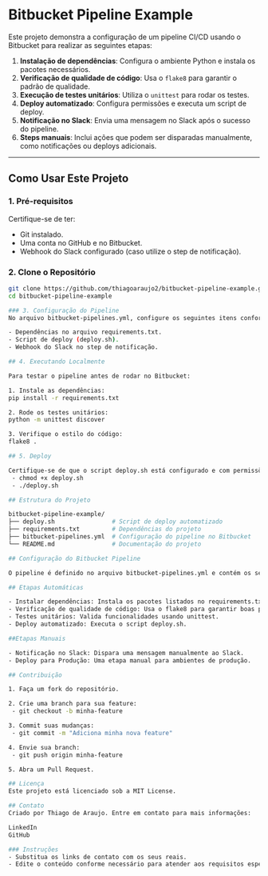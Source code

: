 # Bitbucket Pipeline Example

Este projeto demonstra a configuração de um pipeline CI/CD usando o Bitbucket para realizar as seguintes etapas:

1. **Instalação de dependências**: Configura o ambiente Python e instala os pacotes necessários.
2. **Verificação de qualidade de código**: Usa o `flake8` para garantir o padrão de qualidade.
3. **Execução de testes unitários**: Utiliza o `unittest` para rodar os testes.
4. **Deploy automatizado**: Configura permissões e executa um script de deploy.
5. **Notificação no Slack**: Envia uma mensagem no Slack após o sucesso do pipeline.
6. **Steps manuais**: Inclui ações que podem ser disparadas manualmente, como notificações ou deploys adicionais.

---

## Como Usar Este Projeto

### 1. Pré-requisitos
Certifique-se de ter:
- Git instalado.
- Uma conta no GitHub e no Bitbucket.
- Webhook do Slack configurado (caso utilize o step de notificação).

### 2. Clone o Repositório
```bash
git clone https://github.com/thiagoaraujo2/bitbucket-pipeline-example.git
cd bitbucket-pipeline-example

### 3. Configuração do Pipeline
No arquivo bitbucket-pipelines.yml, configure os seguintes itens conforme necessário:

- Dependências no arquivo requirements.txt.
- Script de deploy (deploy.sh).
- Webhook do Slack no step de notificação.

## 4. Executando Localmente

Para testar o pipeline antes de rodar no Bitbucket:

1. Instale as dependências:
pip install -r requirements.txt

2. Rode os testes unitários:
python -m unittest discover

3. Verifique o estilo do código:
flake8 .

## 5. Deploy

Certifique-se de que o script deploy.sh está configurado e com permissões de execução:
 - chmod +x deploy.sh
 - ./deploy.sh

## Estrutura do Projeto

bitbucket-pipeline-example/
├── deploy.sh                # Script de deploy automatizado
├── requirements.txt         # Dependências do projeto
├── bitbucket-pipelines.yml  # Configuração do pipeline no Bitbucket
└── README.md                # Documentação do projeto

## Configuração do Bitbucket Pipeline

O pipeline é definido no arquivo bitbucket-pipelines.yml e contém os seguintes passos:

## Etapas Automáticas

- Instalar dependências: Instala os pacotes listados no requirements.txt.
- Verificação de qualidade de código: Usa o flake8 para garantir boas práticas.
- Testes unitários: Valida funcionalidades usando unittest.
- Deploy automatizado: Executa o script deploy.sh.

##Etapas Manuais

- Notificação no Slack: Dispara uma mensagem manualmente ao Slack.
- Deploy para Produção: Uma etapa manual para ambientes de produção.

## Contribuição

1. Faça um fork do repositório.

2. Crie uma branch para sua feature:
 - git checkout -b minha-feature

3. Commit suas mudanças:
 - git commit -m "Adiciona minha nova feature"

4. Envie sua branch:
 - git push origin minha-feature

5. Abra um Pull Request.

## Licença
Este projeto está licenciado sob a MIT License.

## Contato
Criado por Thiago de Araujo. Entre em contato para mais informações:

LinkedIn
GitHub

### Instruções
- Substitua os links de contato com os seus reais.
- Edite o conteúdo conforme necessário para atender aos requisitos específicos do projeto.
